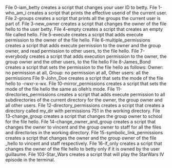 File 0-iam_betty creates a script that changes your user ID to betty.
File 1-who_am_i creates a script that prints the effective userid of the current user.
File 2-groups creates a script that prints all the groups the current user is part of.
File 3-new_owner creates a script that changes the owner of the file hello to the user betty.
File 4-empty creates a script that creates an empty file called hello.
File 5-execute creates a script that adds execute permission to the owner of the file hello.
File 6-multiple_permissions creates a script that adds execute permission to the owner and the group owner, and read permission to other users, to the file hello.
File 7-everybody creates a script that adds execution permission to the owner, the group owner and the other users, to the file hello
File 8-James_Bond creates a script that sets the permission to the file hello as follows: Owner: no permission at all, Group: no permission at all, Other users: all the permissions
File 9-John_Doe creates a script that sets the mode of the file hello to -rwxr-x-wx.
File 10-mirror_permissions creates a script that sets the mode of the file hello the same as olleh’s mode.
File 11-directories_permissions creates a script that adds execute permission to all subdirectories of the current directory for the owner, the group owner and all other users.
File 12-directory_permissions creates a script that creates a directory called my_dir with permissions 751 in the working directory.
File 13-change_group creates a script that changes the group owner to school for the file hello.
File 14-change_owner_and_group creates a script that changes the owner to vincent and the group owner to staff for all the files and directories in the working directory.
File 15-symbolic_link_permissions creates a script that changes the owner and the group owner of the file _hello to vincent and staff respectively.
File 16-if_only creates a script that changes the owner of the file hello to betty only if it is owned by the user guillaume.
File 103-Star_Wars creates a script that will play the StarWars IV episode in the terminal.
